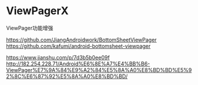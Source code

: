 # ViewPagerX
ViewPager功能增强

https://github.com/JiangAndroidwork/BottomSheetViewPager
https://github.com/kafumi/android-bottomsheet-viewpager

https://www.jianshu.com/p/7d3b5b0ee09f
http://182.254.228.71/Android%E6%8E%A7%E4%BB%B6-ViewPager%E7%9A%84%E9%A2%84%E5%8A%A0%E8%BD%BD%E5%92%8C%E6%87%92%E5%8A%A0%E8%BD%BD/

